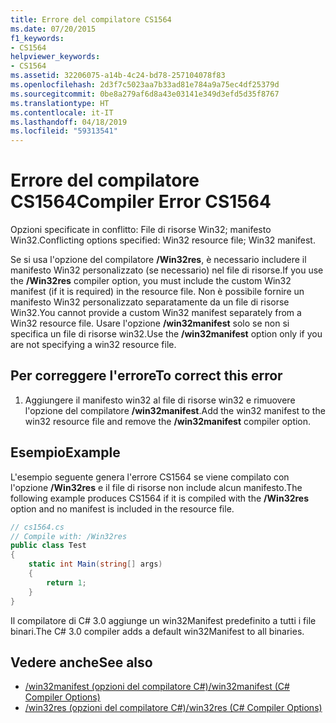 ```yaml
---
title: Errore del compilatore CS1564
ms.date: 07/20/2015
f1_keywords:
- CS1564
helpviewer_keywords:
- CS1564
ms.assetid: 32206075-a14b-4c24-bd78-257104078f83
ms.openlocfilehash: 2d3f7c5023aa7b33ad81e784a9a75ec4df25379d
ms.sourcegitcommit: 0be8a279af6d8a43e03141e349d3efd5d35f8767
ms.translationtype: HT
ms.contentlocale: it-IT
ms.lasthandoff: 04/18/2019
ms.locfileid: "59313541"
---
```

# <a name="compiler-error-cs1564"></a><span data-ttu-id="3dac1-102">Errore del compilatore CS1564</span><span class="sxs-lookup"><span data-stu-id="3dac1-102">Compiler Error CS1564</span></span>
<span data-ttu-id="3dac1-103">Opzioni specificate in conflitto: File di risorse Win32; manifesto Win32.</span><span class="sxs-lookup"><span data-stu-id="3dac1-103">Conflicting options specified: Win32 resource file; Win32 manifest.</span></span>  
  
 <span data-ttu-id="3dac1-104">Se si usa l'opzione del compilatore **/Win32res**, è necessario includere il manifesto Win32 personalizzato (se necessario) nel file di risorse.</span><span class="sxs-lookup"><span data-stu-id="3dac1-104">If you use the **/Win32res** compiler option, you must include the custom Win32 manifest (if it is required) in the resource file.</span></span> <span data-ttu-id="3dac1-105">Non è possibile fornire un manifesto Win32 personalizzato separatamente da un file di risorse Win32.</span><span class="sxs-lookup"><span data-stu-id="3dac1-105">You cannot provide a custom Win32 manifest separately from a Win32 resource file.</span></span> <span data-ttu-id="3dac1-106">Usare l'opzione **/win32manifest** solo se non si specifica un file di risorse win32.</span><span class="sxs-lookup"><span data-stu-id="3dac1-106">Use the **/win32manifest** option only if you are not specifying a win32 resource file.</span></span>  
  
## <a name="to-correct-this-error"></a><span data-ttu-id="3dac1-107">Per correggere l'errore</span><span class="sxs-lookup"><span data-stu-id="3dac1-107">To correct this error</span></span>  
  
1. <span data-ttu-id="3dac1-108">Aggiungere il manifesto win32 al file di risorse win32 e rimuovere l'opzione del compilatore **/win32manifest**.</span><span class="sxs-lookup"><span data-stu-id="3dac1-108">Add the win32 manifest to the win32 resource file and remove the **/win32manifest** compiler option.</span></span>  
  
## <a name="example"></a><span data-ttu-id="3dac1-109">Esempio</span><span class="sxs-lookup"><span data-stu-id="3dac1-109">Example</span></span>  
 <span data-ttu-id="3dac1-110">L'esempio seguente genera l'errore CS1564 se viene compilato con l'opzione **/Win32res** e il file di risorse non include alcun manifesto.</span><span class="sxs-lookup"><span data-stu-id="3dac1-110">The following example produces CS1564 if it is compiled with the **/Win32res** option and no manifest is included in the resource file.</span></span>  
  
```csharp  
// cs1564.cs  
// Compile with: /Win32res  
public class Test  
{  
    static int Main(string[] args)  
    {  
        return 1;  
    }  
}  
```  
  
 <span data-ttu-id="3dac1-111">Il compilatore di C# 3.0 aggiunge un win32Manifest predefinito a tutti i file binari.</span><span class="sxs-lookup"><span data-stu-id="3dac1-111">The C# 3.0 compiler adds a default win32Manifest to all binaries.</span></span>  
  
## <a name="see-also"></a><span data-ttu-id="3dac1-112">Vedere anche</span><span class="sxs-lookup"><span data-stu-id="3dac1-112">See also</span></span>

- [<span data-ttu-id="3dac1-113">/win32manifest (opzioni del compilatore C#)</span><span class="sxs-lookup"><span data-stu-id="3dac1-113">/win32manifest (C# Compiler Options)</span></span>](../../../csharp/language-reference/compiler-options/win32manifest-compiler-option.md)
- [<span data-ttu-id="3dac1-114">/win32res (opzioni del compilatore C#)</span><span class="sxs-lookup"><span data-stu-id="3dac1-114">/win32res (C# Compiler Options)</span></span>](../../../csharp/language-reference/compiler-options/win32res-compiler-option.md)
